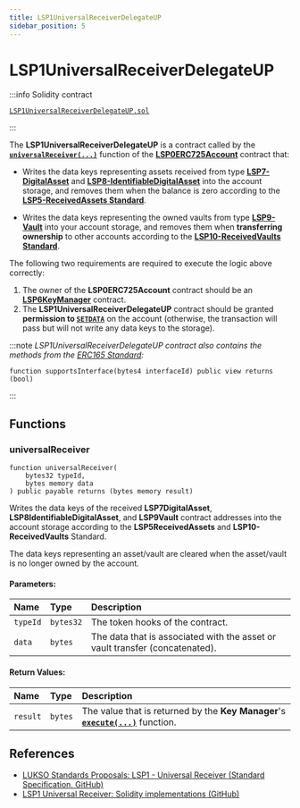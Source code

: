 ```yaml
---
title: LSP1UniversalReceiverDelegateUP
sidebar_position: 5
---
```


# LSP1UniversalReceiverDelegateUP

:::info Solidity contract

[`LSP1UniversalReceiverDelegateUP.sol`](https://github.com/lukso-network/lsp-smart-contracts/blob/main/contracts/LSP1UniversalReceiver/LSP1UniversalReceiverDelegateUP/LSP1UniversalReceiverDelegateUP.sol)

:::

The **LSP1UniversalReceiverDelegateUP** is a contract called by the **[`universalReceiver(...)`](./lsp0-erc725-account.md#universalreceiver)** function of the **[LSP0ERC725Account](./lsp0-erc725-account.md)** contract that:

- Writes the data keys representing assets received from type **[LSP7-DigitalAsset](./lsp7-digital-asset.md)** and **[LSP8-IdentifiableDigitalAsset](./lsp8-identifiable-digital-asset.md)** into the account storage, and removes them when the balance is zero according to the **[LSP5-ReceivedAssets Standard](https://github.com/lukso-network/LIPs/blob/main/LSPs/LSP-5-ReceivedAssets.md)**.

- Writes the data keys representing the owned vaults from type **[LSP9-Vault](./lsp9-vault.md)** into your account storage, and removes them when **transferring ownership** to other accounts according to the **[LSP10-ReceivedVaults Standard](https://github.com/lukso-network/LIPs/blob/main/LSPs/LSP-5-ReceivedAssets.md)**.

The following two requirements are required to execute the logic above correctly:

1. The owner of the **LSP0ERC725Account** contract should be an **[LSP6KeyManager](./lsp6-key-manager.md)** contract.
2. The **LSP1UniversalReceiverDelegateUP** contract should be granted **permission to [`SETDATA`](../universal-profile/lsp6-key-manager.md#permission-values)** on the account (otherwise, the transaction will pass but will not write any data keys to the storage).

:::note
_LSP1UniversalReceiverDelegateUP contract also contains the methods from the [ERC165 Standard](https://eips.ethereum.org/EIPS/eip-165):_

```solidity
function supportsInterface(bytes4 interfaceId) public view returns (bool)
```

:::

## Functions

### universalReceiver

```solidity
function universalReceiver(
    bytes32 typeId,
    bytes memory data
) public payable returns (bytes memory result)
```

Writes the data keys of the received **LSP7DigitalAsset**, **LSP8IdentifiableDigitalAsset**, and **LSP9Vault** contract addresses into the account storage according to the **LSP5ReceivedAssets** and **LSP10-ReceivedVaults** Standard.

The data keys representing an asset/vault are cleared when the asset/vault is no longer owned by the account.

#### Parameters:

| Name     | Type      | Description                                                                  |
| :------- | :-------- | :--------------------------------------------------------------------------- |
| `typeId` | `bytes32` | The token hooks of the contract.                                             |
| `data`   | `bytes`   | The data that is associated with the asset or vault transfer (concatenated). |

#### Return Values:

| Name     | Type    | Description                                                                                                       |
| :------- | :------ | :---------------------------------------------------------------------------------------------------------------- |
| `result` | `bytes` | The value that is returned by the **Key Manager**'s **[`execute(...)`](./lsp6-key-manager.md#execute)** function. |

## References

- [LUKSO Standards Proposals: LSP1 - Universal Receiver (Standard Specification, GitHub)](https://github.com/lukso-network/LIPs/blob/main/LSPs/LSP-1-UniversalReceiver.md)
- [LSP1 Universal Receiver: Solidity implementations (GitHub)](https://github.com/lukso-network/lsp-universalprofile-smart-contracts/tree/develop/contracts/LSP1UniversalReceiver)
